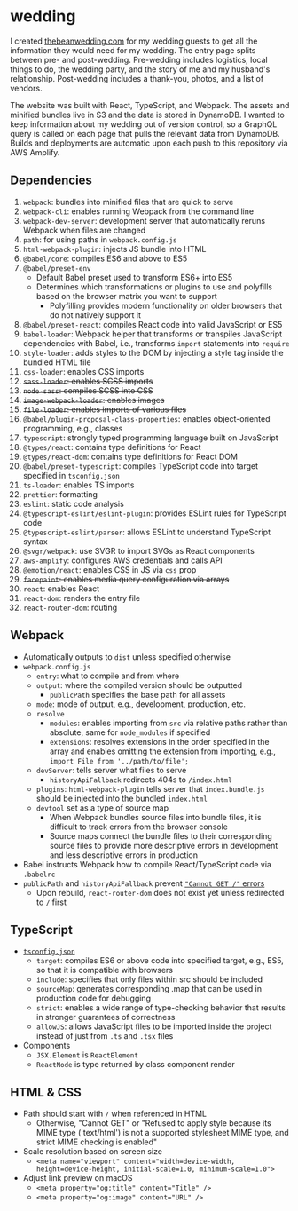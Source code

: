 # wedding
I created [thebeanwedding.com](https://www.thebeanwedding.com) for my wedding guests to get all the information they would need for my wedding. The entry page splits between pre- and post-wedding. Pre-wedding includes logistics, local things to do, the wedding party, and the story of me and my husband's relationship. Post-wedding includes a thank-you, photos, and a list of vendors.

The website was built with React, TypeScript, and Webpack. The assets and minified bundles live in S3 and the data is stored in DynamoDB. I wanted to keep information about my wedding out of version control, so a GraphQL query is called on each page that pulls the relevant data from DynamoDB. Builds and deployments are automatic upon each push to this repository via AWS Amplify.

## Dependencies
1. `webpack`: bundles into minified files that are quick to serve
2. `webpack-cli`: enables running Webpack from the command line
3. `webpack-dev-server`: development server that automatically reruns Webpack when files are changed
4. `path`: for using paths in `webpack.config.js`
5. `html-webpack-plugin`: injects JS bundle into HTML
6. `@babel/core`: compiles ES6 and above to ES5
7. `@babel/preset-env`
    - Default Babel preset used to transform ES6+ into ES5
    - Determines which transformations or plugins to use and polyfills based on the browser matrix you want to support
        - Polyfilling provides modern functionality on older browsers that do not natively support it
8. `@babel/preset-react`: compiles React code into valid JavaScript or ES5
9. `babel-loader`: Webpack helper that transforms or transpiles JavaScript dependencies with Babel, i.e., transforms `import` statements into `require`
10. `style-loader`: adds styles to the DOM by injecting a style tag inside the bundled HTML file
11. `css-loader`: enables CSS imports
12. ~~`sass-loader`: enables SCSS imports~~
13. ~~`node-sass`: compiles SCSS into CSS~~
14. ~~`image-webpack-loader`: enables images~~
15. ~~`file-loader`: enables imports of various files~~
16. `@babel/plugin-proposal-class-properties`: enables object-oriented programming, e.g., classes
17. `typescript`: strongly typed programming language built on JavaScript
18. `@types/react`: contains type definitions for React
19. `@types/react-dom`: contains type definitions for React DOM
20. `@babel/preset-typescript`: compiles TypeScript code into target specified in `tsconfig.json`
21. `ts-loader`: enables TS imports
22. `prettier`: formatting
23. `eslint`: static code analysis
24. `@typescript-eslint/eslint-plugin`: provides ESLint rules for TypeScript code
25. `@typescript-eslint/parser`: allows ESLint to understand TypeScript syntax
26. `@svgr/webpack`: use SVGR to import SVGs as React components
27. `aws-amplify`: configures AWS credentials and calls API
28. `@emotion/react`: enables CSS in JS via `css` prop
29. ~~`facepaint`: enables media query configuration via arrays~~
30. `react`: enables React
31. `react-dom`: renders the entry file
32. `react-router-dom`: routing

## Webpack
- Automatically outputs to `dist` unless specified otherwise
- `webpack.config.js`
    - `entry`: what to compile and from where
	- `output`: where the compiled version should be outputted
		- `publicPath` specifies the base path for all assets
	- `mode`: mode of output, e.g., development, production, etc.
	- `resolve`
		- `modules`: enables importing from `src` via relative paths rather than absolute, same for `node_modules` if specified
		- `extensions`: resolves extensions in the order specified in the array and enables omitting the extension from importing, e.g., `import File from '../path/to/file';`
	- `devServer`: tells server what files to serve
		- `historyApiFallback` redirects 404s to `/index.html`
	- `plugins`: `html-webpack-plugin` tells server that `index.bundle.js` should be injected into the bundled `index.html`
	- `devtool` set as a type of source map
		- When Webpack bundles source files into bundle files, it is difficult to track errors from the browser console
		- Source maps connect the bundle files to their corresponding source files to provide more descriptive errors in development and less descriptive errors in production
- Babel instructs Webpack how to compile React/TypeScript code via `.babelrc`
- `publicPath` and `historyApiFallback` prevent [`"Cannot GET /"` errors](https://ui.dev/react-router-cannot-get-url-refresh)
    - Upon rebuild, `react-router-dom` does not exist yet unless redirected to `/` first

## TypeScript
- [`tsconfig.json`](https://www.typescriptlang.org/tsconfig)
	- `target`: compiles ES6 or above code into specified target, e.g., ES5, so that it is compatible with browsers
	- `include`: specifies that only files within src should be included
	- `sourceMap`: generates corresponding .map that can be used in production code for debugging
	- `strict`: enables a wide range of type-checking behavior that results in stronger guarantees of correctness
	- `allowJS`: allows JavaScript files to be imported inside the project instead of just from `.ts` and `.tsx` files
- Components
	- `JSX.Element` is `ReactElement`
    - `ReactNode` is type returned by class component render

## HTML & CSS
- Path should start with `/` when referenced in HTML
	- Otherwise, "Cannot GET" or "Refused to apply style because its MIME type ('text/html') is not a supported stylesheet MIME type, and strict MIME checking is enabled"
- Scale resolution based on screen size
    - `<meta name="viewport" content="width=device-width, height=device-height, initial-scale=1.0, minimum-scale=1.0">`
- Adjust link preview on macOS
	- `<meta property="og:title" content="Title" />`
	- `<meta property="og:image" content="URL" />`